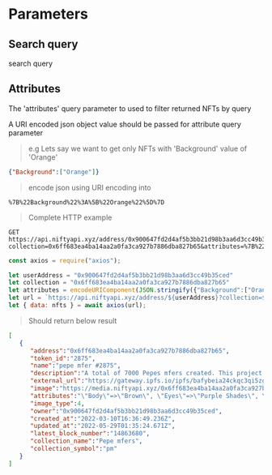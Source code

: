 # Parameters

## Search query

search query

## Attributes

The 'attributes' query parameter to used to filter returned NFTs by query

A URI encoded json object value should be passed for attribute query parameter

> e.g Lets say we want to get only NFTs with 'Background' value of 'Orange'

```json
{"Background":["Orange"]}
```

> encode json using URI encoding into

```
%7B%22Background%22%3A%5B%22Orange%22%5D%7D
```

> Complete HTTP example

```
GET https://api.niftyapi.xyz/address/0x900647fd2d4af5b3bb21d98b3aa6d3cc49b35ced?collection=0x6ff683ea4ba14aa2a0fa3ca927b7886dba827b65&attributes=%7B%22Background%22%3A%5B%22Orange%22%5D%7D`
```

```javascript
const axios = require("axios");

let userAddress = "0x900647fd2d4af5b3bb21d98b3aa6d3cc49b35ced"
let collection = "0x6ff683ea4ba14aa2a0fa3ca927b7886dba827b65"
let attributes = encodeURIComponent(JSON.stringify({"Background":["Orange"]}))
let url = `https://api.niftyapi.xyz/address/${userAddress}?collection=${collection}&attributes=${attributes}`
let { data: nfts } = await axios(url);

```

> Should return below result

```json
[
   {
      "address":"0x6ff683ea4ba14aa2a0fa3ca927b7886dba827b65",
      "token_id":"2875",
      "name":"pepe mfer #2875",
      "description":"A total of 7000 Pepes mfers created. This project is in the public domain for the community to do as they please. 10% of the initial sale will be sent to the mfer treasury.  Like Sartoshi said:  \"Discord\" - no, we don’t; mfers built one for mfers \"Roadmap\" - no, mfers are paving their own roads \"Paid promos\" - no, mfers move organically \"Utility\" - mfers are the utility mfer",
      "external_url":"https://gateway.ipfs.io/ipfs/bafybeia24ckqc3qi5zg57j2wsclgqbfkmziixy5grlgctjljmhpco7ejde/2875.json",
      "image":"https://media.niftyapi.xyz/0x6ff683ea4ba14aa2a0fa3ca927b7886dba827b65/2875",
      "attributes":"\"Body\"=>\"Brown\", \"Eyes\"=>\"Purple Shades\", \"Head\"=>\"Mohawk Yellow\", \"Mouth\"=>\"Smile\", \"Shirt\"=>\"Collared Shirt Black\", \"Background\"=>\"Orange\", \"Headphones\"=>\"Black Headphones\"",
      "image_type":4,
      "owner":"0x900647fd2d4af5b3bb21d98b3aa6d3cc49b35ced",
      "created_at":"2022-03-10T16:36:49.236Z",
      "updated_at":"2022-05-29T01:35:24.671Z",
      "latest_block_number":"14863680",
      "collection_name":"Pepe mfers",
      "collection_symbol":"pm"
   }
]
```
